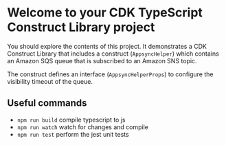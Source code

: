 # Welcome to your CDK TypeScript Construct Library project

You should explore the contents of this project. It demonstrates a CDK Construct Library that includes a construct (`AppsyncHelper`)
which contains an Amazon SQS queue that is subscribed to an Amazon SNS topic.

The construct defines an interface (`AppsyncHelperProps`) to configure the visibility timeout of the queue.

## Useful commands

* `npm run build`   compile typescript to js
* `npm run watch`   watch for changes and compile
* `npm run test`    perform the jest unit tests
